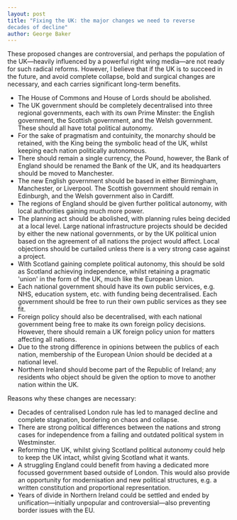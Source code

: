 ```yaml
---
layout: post
title: "Fixing the UK: the major changes we need to reverse
decades of decline"
author: George Baker
---
```


These proposed changes are controversial, and perhaps the population of the
UK—heavily influenced by a powerful right wing media—are not ready for such radical
reforms. However, I believe that if the UK is to succeed in the future, and
avoid complete collapse, bold and surgical changes are necessary, and each carries
significant long-term benefits.

- The House of Commons and House of Lords should be abolished.
- The UK government should be completely decentralised into three regional
  governments, each with its own Prime Minster: the English government, the
  Scottish government, and the Welsh government. These should all have total
  political autonomy.
- For the sake of pragmatism and contuinity, the monarchy should be retained,
  with the King being the symbolic head of the UK, whilst keeping each nation
  politically autonomous.
- There should remain a single currency, the Pound, however, the Bank of
  England should be renamed the Bank of the UK, and its headquarters should be
  moved to Manchester.
- The new English government should be based in either Birmingham, Manchester,
  or Liverpool. The Scottish government should remain in Edinburgh, and the
  Welsh government also in Cardiff.
- The regions of England should be given further political autonomy, with local
  authorities gaining much more power.
- The planning act should be abolished, with planning rules being decided at
  a local level. Large national infrastructure projects should be decided by
  either the new national governments, or by the UK political union based on
  the agreement of all nations the project would affect. Local objections
  should be curtailed unless there is a very strong case against a project.
- With Scotland gaining complete political autonomy, this should be sold as
  Scotland achieving independence, whilst retaining a pragmatic 'union' in the
  form of the UK, much like the European Union.
- Each national government should have its own public services, e.g. NHS,
  education system, etc. with funding being decentralised. Each government
  should be free to run their own public services as they see fit.
- Foreign policy should also be decentralised, with each national government
  being free to make its own foreign policy decisions. However, there should
  remain a UK foreign policy union for matters affecting all nations.
- Due to the strong difference in opinions between the publics of each nation,
  membership of the European Union should be decided at a national level.
- Northern Ireland should become part of the Republic of Ireland; any residents
  who object should be given the option to move to another nation within the UK.

Reasons why these changes are necessary:
- Decades of centralised London rule has led to managed decline and complete
  stagnation, bordering on chaos and collapse.
- There are strong political differences between the nations and strong cases
  for independence from a failing and outdated political system in Westminster.
- Reforming the UK, whilst giving Scotland political autonomy could help to
  keep the UK intact, whilst giving Scotland what it wants.
- A struggling England could benefit from having a dedicated more focussed
  government based outside of London. This would also provide an opportunity
  for modernisation and new political structures, e.g. a written constitution
  and proportional representation.
- Years of divide in Northern Ireland could be settled and ended by
  unification—initially unpopular and controversial—also preventing border issues with the EU.
